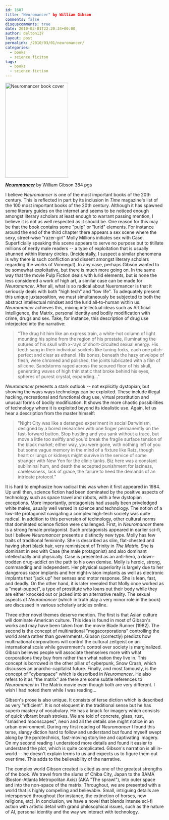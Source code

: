 ```yaml
---
id: 1607
title: "Neuromancer" by William Gibson
comments: false
disquscomments: true
date: 2010-03-01T22:20:34+00:00
author: delton137
layout: post
permalink: /2010/03/01/neuromancer/
categories:
  - books
  - science ficiton
tags:
  - books
  - science fiction
---
```

<img class=" size-medium wp-image-1627 alignright" src="https://www.moreisdifferent.com/assets/pictures/neuromancer_cover.jpg" alt="Neuromancer book cover" width="199" height="300" />

[**_Neuromancer_**](http://www.amazon.com/Zero-One-Notes-Startups-Future/dp/0804139296) by William Gibson 
384 pgs


I believe _Neuromancer_ is one of the most important books of the 20th century. This is reflected in part by its inclusion in _Time_ magazine's list of the 100 most important books of the 20th century. Although it has spawned some literary guides on the internet and seems to be noticed enough amongst literary scholars at least enough to warrant passing mention, I believe it is not as well respected as it should be. One reason for this may be that the book contains some "pulp" or "lurid" elements. For instance around the end of the third chapter there appears a sex scene where the sexy, street-wise "razer-girl" Molly Millions initiates sex with Case. Superficially speaking this scene appears to serve no purpose but to titillate millions of nerdy male readers -- a type of exploitation that is usually shunned within literary circles. (Incidentally, I suspect a similar phenomena is why there is such confliction and dissent amongst literary scholars regarding the works of Vonnegut). In any case, perhaps Gibson wanted to be somewhat exploitative, but there is much more going on. In the same way that the movie Pulp Fiction deals with lurid elements, but is none the less considered a work of high art, a similar case can be made for _Neuromancer_. After all, what is so radical about Nueromancer is that it seriously deals with both "high tech" and "low life". To adequately present this unique juxtaposition, we must simultaneously be subjected to both the abstract intellectual mindset and the lurid all-to-human within us. _Neuromancer_ achieves this, mixing intellectual ideas such as Artificial Intelligence, the Matrix, personal identity and bodily modification with crime, drugs and sex. Take, for instance, this description of drug use interjected into the narrative: 

> "The drug hit him like an express train, a white-hot column of light mounting his spine from the region of his prostate, illuminating the sutures of his skull with x-rays of short-circuited sexual energy. His teeth sang in their individual sockets like tuning forks, each one pitch-perfect and clear as ethanol. His bones, beneath the hazy envelope of flesh, were chromed and polished, the joints lubricated with a film of silicone. Sandstorms raged across the scoured floor of his skull, generating waves of high thin static that broke behind his eyes, spheres of purest crystal, expanding..." 

_Neuromancer_ presents a stark outlook -- not explicitly dystopian, but showing the ways ways technology can be exploited. These include illegal hacking, recreational and functional drug use, virtual prostitution and unusual forms of bodily modification. It shows the more chaotic possibilities of technology where it is exploited beyond its idealistic use. Again, let us hear a description from the master himself: 

> "Night City was like a deranged experiment in social Darwinism, designed by a bored researcher with one finger permanently on the fast-forward button. Stop hustling and you sank without a trace, but move a little too swiftly and you'd break the fragile surface tension of the black market; either way, you were gone, with nothing left of you but some vague memory in the mind of a fixture like Ratz, though heart or lungs or kidneys might survive in the service of some stranger with New Yen for the clinic tanks. Biz here was a constant subliminal hum, and death the accepted punishment for laziness, carelessness, lack of grace, the failure to heed the demands of an intricate protocol."

It is hard to emphasize how radical this was when it first appeared in 1984. Up until then, science fiction had been dominated by the positive aspects of technology such as space travel and robots, with a few dystopian exceptions. More importantly, protagonists had usually been priveledged white males, usually well versed in science and technology. The notion of a low-life protagonist navigating a complex high-tech society was quite radical. In addition to this perversion of technology, other cultural norms that dominated science fiction were challenged. First, in _Neuromancer_ there is a strong female protagonist. Such protagonists appeared in earlier sci-fi, but I believe _Neuromancer_ presents a distinctly new type. Molly has few traits of traditional femininity. She is described as slim, flat-chested and having short black hair, very reminiscent of Trinity in _The Matrix_. She is dominant in sex with Case (the male protagonist) and also dominant intellectually and physically. Case is presented as an anti-hero, a down-trodden drug-addict on the path to his own demise. Molly is heroic, strong, commanding and independent. Her physical superiority is largely due to her dangerous razor implants and her night-vision implants as well as electronic implants that "jack up" her senses and motor response. She is lean, fast, and deadly. On the other hand, it is later revealed that Molly once worked as a "meat-puppet", a type of prostitute who loans out their body while they are either knocked out or jacked into an alternative reality. The sexual aspects of _Neuromancer_ (which in truth play a very minor role in the book) are discussed in various scholarly articles online.

Three other novel themes deserve mention. The first is that Asian culture will dominate American culture. This idea is found in most of Gibson's works and may have been taken from the movie Blade Runner (1982). The second is the concept of multinational "megacorporations" controlling the world arena rather than governments. Gibson (correctly) predicts how multinational corporations will control the cultural zeitgeist on an international scale while government's control over society is marginalized. Gibson believes people will associate themselves more with what corporations they buy from rather than what nation they live in. This concept is borrowed in the other pillar of cyberpunk, Snow Crash, which discusses an anarcho-capitalist future. Finally, and most famously, is the concept of "cyberspace" which is described in _Neuromancer_. He also refers to it as "the matrix" are there are some subtle references to _Neuromancer_ in The Matrix movie even though both are very different. I wish I had noted them while I was reading...

Gibson's prose is also unique. It consists of terse diction which is described as very "efficient". It is not eloquent in the traditional sense but he has superb mastery of vocabulary. He has a knack for imagery which consists of quick vibrant brush strokes. We are told of concrete, glass, rust, "smashed moonscapes", neon and all the details one might notice in an urban environment. During my first reading of _Neuromancer_ I found this terse, slangy diction hard to follow and understand but found myself swept along by the pyrotechnics, fast-moving storyline and captivating imagery. On my second reading I understood more details and found it easier to understand the plot, which is quite complicated. Gibson's narration is all in-world -- he doesn't explain terms to us and expects us to figure them out over time. This adds to the believability of the narrative.

The complex world Gibson created is cited as one of the greatest strengths of the book. We travel from the slums of Chiba City, Japan to the BAMA (Boston-Atlanta Metropolitan Axis) (AKA "The sprawl"), into outer space and into the non-space of the matrix. Throughout, we are presented with a world that is highly compelling and believable. Small, intriguing details are interspersed throughout (for instance, the extinction of horses, new religions, etc). In conclusion, we have a novel that blends intense sci-fi action with artistic detail with grand philosophical issues, such as the nature of AI, personal identity and the way we interact with technology.